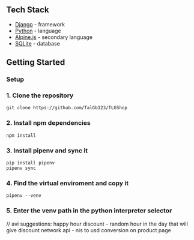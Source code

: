 ## Tech Stack

-   [Django](https://www.djangoproject.com/) - framework
-   [Python](https://www.python.org/) - language
-   [Alpine.js](https://alpinejs.dev/start-here) - secondary language
-   [SQLite](https://www.sqlite.org/index.html) - database

## Getting Started

### Setup

### 1. Clone the repository

```shell
git clone https://github.com/TalGb123/TLGShop
```

### 2. Install npm dependencies

```shell
npm install
```

### 3. Install pipenv and sync it

```shell
pip install pipenv
pipenv sync
```

### 4. Find the virtual enviroment and copy it

```shell
pipenv --venv
```

### 5. Enter the venv path in the python interpreter selector

// avi suggestions:
happy hour discount - random hour in the day that will give discount
network api - nis to usd conversion on product page
